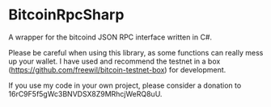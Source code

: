 BitcoinRpcSharp
===============

A wrapper for the bitcoind JSON RPC interface written in C#.

Please be careful when using this library, as some functions can really mess up your wallet. I have used and recommend the testnet in a box (https://github.com/freewil/bitcoin-testnet-box) for development.

If you use my code in your own project, please consider a donation to 16rC9F5f5gWc3BNVDSX8Z9MRhcjWeRQ8uU.